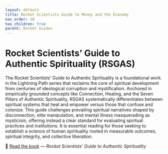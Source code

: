 ```yaml
---
layout: default
title: Rocket Scientists Guide to Money and the Economy
nav_order: 10
has_children: true
parent: Rocket Guides
---
```

# Rocket Scientists’ Guide to Authentic Spirituality (RSGAS)

The Rocket Scientists’ Guide to Authentic Spirituality is a foundational work in the Lightning Path series that reclaims the core of spiritual development from centuries of ideological corruption and mystification. Anchored in empirically grounded concepts like Connection, Healing, and the Seven Pillars of Authentic Spirituality, RSGAS systematically differentiates between spiritual systems that heal and empower versus those that confuse and colonize. This guide challenges prevailing spiritual narratives shaped by disconnection, elite manipulation, and mental illness masquerading as mysticism, offering instead a clear standard for evaluating spiritual practices and institutions. It is essential reading for those seeking to establish a science of human spirituality rooted in measurable outcomes, spiritual integrity, and collective liberation.

📘 [Read the book](https://repo.lightningpath.org/assets/rocketguides/RSGAS/RSGAS.pdf) — *Rocket Scientists’ Guide to Authentic Spirituality*


